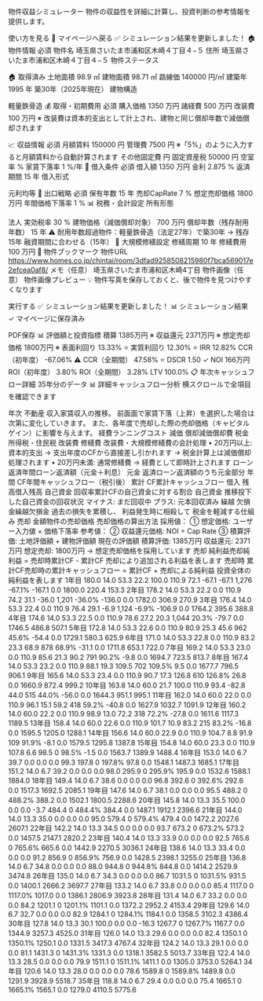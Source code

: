 物件収益シミュレーター
物件の収益性を詳細に計算し、投資判断の参考情報を提供します。


使い方を見る
📖
マイページへ戻る
✅ シミュレーション結果を更新しました！
🏠 物件情報 必須
物件名
埼玉県さいたま市浦和区木崎４丁目４−５
住所
埼玉県さいたま市浦和区木崎４丁目４−５
物件ステータス

🏠 取得済み
土地面積
98.9
㎡
建物面積
98.71
㎡
路線価
140000
円/㎡
建築年
1995
年
築30年（2025年現在）
建物構造

軽量鉄骨造
💰 取得・初期費用 必須
購入価格
1350
万円
諸経費
500
万円
改装費
100
万円
※ 改装費は資本的支出として計上され、建物と同じ償却年数で減価償却されます

📈 収益情報 必須
月額賃料
150000
円
管理費
7500
円
※「5%」のように入力すると月額賃料から自動計算されます
その他固定費
円
固定資産税
50000
円
空室率
%
家賃下落率
1
%/年
🏦 借入条件 必須
借入額
1350
万円
金利
2.875
%
返済期間
15
年
借入形式

元利均等
🎯 出口戦略 必須
保有年数
15
年
売却CapRate
7
%
想定売却価格
1800
万円
年間価格下落率
1
%
📊 税務・会計設定
所有形態

法人
実効税率
30
%
建物価格（減価償却対象）
700
万円
償却年数（残存耐用年数）
15
年
⚠️ 耐用年数超過物件：軽量鉄骨造（法定27年）で築30年 → 残存15年 融資期間に合わせる（15年）
🔧 大規模修繕設定
修繕周期
10
年
修繕費用
100
万円
📌 物件ブックマーク
物件URL
https://www.homes.co.jp/chintai/room/3dfad9258508215980f7bca569017e2efcea0af8/
メモ（任意）
埼玉県さいたま市浦和区木崎4丁目
物件画像（任意）
物件画像プレビュー
💡 物件写真を保存しておくと、後で物件を見つけやすくなります


実行する
✅ シミュレーション結果を更新しました！
📊 シミュレーション結果
✓ マイページに保存済み

PDF保存
📊 評価額と投資指標
積算
1385万円
※
収益還元
2371万円
※
想定売却価格
1800万円
※
表面利回り
13.33%
⭐
実質利回り
12.30%
⭐
IRR
12.82%
CCR（初年度）
-67.06%
⚠️
CCR（全期間）
47.58%
⭐
DSCR
1.50
✓
NOI
166万円
ROI（初年度）
3.80%
ROI（全期間）
3.28%
LTV
100.0%
📋 年次キャッシュフロー詳細
35年分のデータ
📊 詳細キャッシュフロー分析
横スクロールで全項目を確認できます

年次	不動産
収入家賃収入の推移。
前面面で家賃下落（上昇）を選択した場合は次第に変化していきます。
また、各年度で売却した際の売却価格（キャピタルゲイン）に影響を与えます。	経費ランニングコスト	減価
償却減価償却費	税金所得税・住民税	改装費
修繕費
改装費・大規模修繕費の会計処理
• 20万円以上: 資本的支出
→ 支出年度のCFから直接差し引かれます
→ 税金計算上は減価償却処理されます
• 20万円未満: 通常修繕費
→ 経費として即時計上されます
ローン
返済年間ローン返済額（元金＋利息）	元金
返済ローン返済額のうち元金部分	年間
CF年間キャッシュフロー（税引後）	累計
CF累計キャッシュフロー	借入
残高借入残高	自己資金
回収率累計CFの自己資金に対する割合	自己資金
推移投下した自己資金の回収状況
マイナス: まだ回収中
プラス: 元本回収済み
繰越
欠損金繰越欠損金
過去の損失を累積し、
利益発生時に相殺して
税金を軽減する仕組み	売却
金額物件の売却価格
売却価格の算出方法
採用値：
① 想定価格: ユーザー入力値 × 価格下落率
参考値：
② 収益還元価格: NOI ÷ Cap Rate
③ 積算評価: 土地評価額 + 建物評価額
現在の評価額
積算評価: 1385万円
収益還元: 2371万円
想定売却: 1800万円
→ 想定売却価格を採用しています
売却
純利益売却純利益
= 売却時累計CF - 累計CF
売却により追加される利益を表します	売却時
累計CF売却時の累計キャッシュフロー
= 累計CF + 売却による純利益
投資全体の純利益を表します
1年目	180.0	14.0	53.3	22.2	100.0	110.9	72.1	-67.1	-67.1	1,276	-67.1%	-167.1	0.0	1800.0	220.4	153.3
2年目	178.2	14.0	53.3	22.2	0.0	110.9	74.2	31.1	-36.0	1,201	-36.0%	-136.0	0.0	1782.0	306.9	270.9
3年目	176.4	14.0	53.3	22.4	0.0	110.9	76.4	29.1	-6.9	1,124	-6.9%	-106.9	0.0	1764.2	395.6	388.8
4年目	174.6	14.0	53.3	22.5	0.0	110.9	78.6	27.2	20.3	1,044	20.3%	-79.7	0.0	1746.5	486.8	507.1
5年目	172.8	14.0	53.3	22.6	0.0	110.9	80.9	25.3	45.6	962	45.6%	-54.4	0.0	1729.1	580.3	625.9
6年目	171.0	14.0	53.3	22.8	0.0	110.9	83.2	23.3	68.9	878	68.9%	-31.1	0.0	1711.8	653.1	722.0
7年目	169.2	14.0	53.3	23.0	0.0	110.9	85.6	21.3	90.2	791	90.2%	-9.8	0.0	1694.7	723.5	813.7
8年目	167.4	14.0	53.3	23.2	0.0	110.9	88.1	19.3	109.5	702	109.5%	9.5	0.0	1677.7	796.5	906.1
9年目	165.6	14.0	53.3	23.4	0.0	110.9	90.7	17.3	126.8	610	126.8%	26.8	0.0	1660.9	872.4	999.2
10年目	163.8	14.0	60.0	21.7	100.0	110.9	93.4	-82.8	44.0	515	44.0%	-56.0	0.0	1644.3	951.1	995.1
11年目	162.0	14.0	60.0	22.0	0.0	110.9	96.1	15.1	59.2	418	59.2%	-40.8	0.0	1627.9	1032.7	1091.9
12年目	160.2	14.0	60.0	22.2	0.0	110.9	98.9	13.0	72.2	318	72.2%	-27.8	0.0	1611.6	1117.3	1189.5
13年目	158.4	14.0	60.0	22.6	0.0	110.9	101.7	10.9	83.2	215	83.2%	-16.8	0.0	1595.5	1205.0	1288.1
14年目	156.6	14.0	60.0	22.9	0.0	110.9	104.7	8.8	91.9	109	91.9%	-8.1	0.0	1579.5	1295.8	1387.8
15年目	154.8	14.0	60.0	23.3	0.0	110.9	107.8	6.6	98.5	0	98.5%	-1.5	0.0	1563.7	1389.9	1488.4
16年目	153.0	14.0	6.7	39.7	0.0	0.0	0.0	99.3	197.8	0	197.8%	97.8	0.0	1548.1	1487.3	1685.1
17年目	151.2	14.0	6.7	39.2	0.0	0.0	0.0	98.0	295.9	0	295.9%	195.9	0.0	1532.6	1588.1	1884.0
18年目	149.4	14.0	6.7	38.6	0.0	0.0	0.0	96.8	392.6	0	392.6%	292.6	0.0	1517.3	1692.5	2085.1
19年目	147.6	14.0	6.7	38.1	0.0	0.0	0.0	95.5	488.2	0	488.2%	388.2	0.0	1502.1	1800.5	2288.6
20年目	145.8	14.0	13.3	35.5	100.0	0.0	0.0	-3.7	484.4	0	484.4%	384.4	0.0	1487.1	1912.1	2396.6
21年目	144.0	14.0	13.3	35.0	0.0	0.0	0.0	95.0	579.4	0	579.4%	479.4	0.0	1472.2	2027.6	2607.1
22年目	142.2	14.0	13.3	34.5	0.0	0.0	0.0	93.7	673.2	0	673.2%	573.2	0.0	1457.5	2147.1	2820.2
23年目	140.4	14.0	13.3	33.9	0.0	0.0	0.0	92.5	765.6	0	765.6%	665.6	0.0	1442.9	2270.5	3036.1
24年目	138.6	14.0	13.3	33.4	0.0	0.0	0.0	91.2	856.9	0	856.9%	756.9	0.0	1428.5	2398.1	3255.0
25年目	136.8	14.0	6.7	34.8	0.0	0.0	0.0	88.0	944.8	0	944.8%	844.8	0.0	1414.2	2529.9	3474.8
26年目	135.0	14.0	6.7	34.3	0.0	0.0	0.0	86.7	1031.5	0	1031.5%	931.5	0.0	1400.1	2666.2	3697.7
27年目	133.2	14.0	6.7	33.8	0.0	0.0	0.0	85.4	1117.0	0	1117.0%	1017.0	0.0	1386.1	2806.9	3923.8
28年目	131.4	14.0	6.7	33.2	0.0	0.0	0.0	84.2	1201.1	0	1201.1%	1101.1	0.0	1372.2	2952.2	4153.4
29年目	129.6	14.0	6.7	32.7	0.0	0.0	0.0	82.9	1284.1	0	1284.1%	1184.1	0.0	1358.5	3102.3	4386.4
30年目	127.8	14.0	13.3	30.1	100.0	0.0	0.0	-16.3	1267.7	0	1267.7%	1167.7	0.0	1344.9	3257.3	4525.0
31年目	126.0	14.0	13.3	29.6	0.0	0.0	0.0	82.4	1350.1	0	1350.1%	1250.1	0.0	1331.5	3417.3	4767.4
32年目	124.2	14.0	13.3	29.1	0.0	0.0	0.0	81.1	1431.3	0	1431.3%	1331.3	0.0	1318.1	3582.5	5013.7
33年目	122.4	14.0	13.3	28.5	0.0	0.0	0.0	79.9	1511.1	0	1511.1%	1411.1	0.0	1305.0	3753.0	5264.1
34年目	120.6	14.0	13.3	28.0	0.0	0.0	0.0	78.6	1589.8	0	1589.8%	1489.8	0.0	1291.9	3928.9	5518.7
35年目	118.8	14.0	6.7	29.4	0.0	0.0	0.0	75.4	1665.1	0	1665.1%	1565.1	0.0	1279.0	4110.5	5775.6